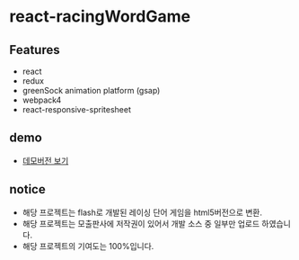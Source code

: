 # react-racingWordGame

## Features
- react
- redux
- greenSock animation platform (gsap)
- webpack4
- react-responsive-spritesheet

## demo
 - [데모버전 보기](https://puregramer.github.io/react-epub3-viewer/dist)
 
 ## notice
 - 해당 프로젝트는 flash로 개발된 레이싱 단어 게임을 html5버전으로 변환.
 - 해당 프로젝트는 모출판사에 저작권이 있어서 
   개발 소스 중 일부만 업로드 하였습니다.
 - 해당 프로젝트의 기여도는 100%입니다.

